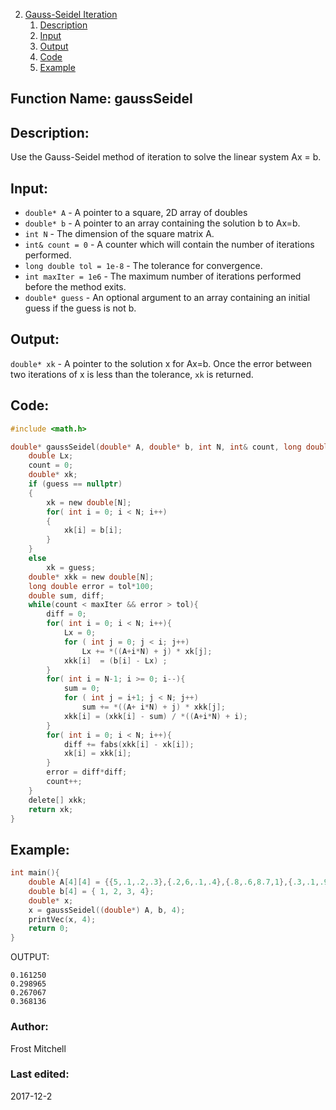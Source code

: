 2. [Gauss-Seidel Iteration](#function-name-gaussSeidel)
    1. [Description](#description)
    2. [Input](#input)
    3. [Output](#output)
    4. [Code](#code)
    5. [Example](#example)


## Function Name: gaussSeidel

## Description:
Use the Gauss-Seidel method of iteration to solve the linear system Ax = b.
 
## Input:
*  `double* A` - A pointer to a square, 2D array of doubles   
*  `double* b` - A pointer to an array containing the solution b to Ax=b.   
*  `int N` - The dimension of the square matrix A.  
*  `int& count = 0` - A counter which will contain the number of iterations performed.  
*  `long double tol = 1e-8` - The tolerance for convergence.  
*  `int maxIter = 1e6` - The maximum number of iterations performed before the method exits.  
*  `double* guess` - An optional argument to an array containing an initial guess if the guess is not b.
    
## Output:
`double* xk` - A pointer to the solution x for Ax=b. Once the error between two 
iterations of x is less than the tolerance, `xk` is returned.

## Code:
```c
#include <math.h>

double* gaussSeidel(double* A, double* b, int N, int& count, long double tol, int maxIter){
    double Lx;
    count = 0;
    double* xk;
    if (guess == nullptr)
    {
        xk = new double[N];
        for( int i = 0; i < N; i++)
        {
            xk[i] = b[i];
        }
    }
    else
        xk = guess;
    double* xkk = new double[N];
    long double error = tol*100;
    double sum, diff;
    while(count < maxIter && error > tol){
        diff = 0;
        for( int i = 0; i < N; i++){
            Lx = 0;
            for ( int j = 0; j < i; j++)
                Lx += *((A+i*N) + j) * xk[j];
            xkk[i]  = (b[i] - Lx) ;
        }
        for( int i = N-1; i >= 0; i--){
            sum = 0;
            for ( int j = i+1; j < N; j++)
                sum += *((A+ i*N) + j) * xkk[j];
            xkk[i] = (xkk[i] - sum) / *((A+i*N) + i);
        }
        for( int i = 0; i < N; i++){
            diff += fabs(xkk[i] - xk[i]);
            xk[i] = xkk[i];
        }
        error = diff*diff;
        count++;
    }
    delete[] xkk;
    return xk;
}
```

## Example:
```c
int main(){
    double A[4][4] = {{5,.1,.2,.3},{.2,6,.1,.4},{.8,.6,8.7,1},{.3,.1,.9,10}};
    double b[4] = { 1, 2, 3, 4};
    double* x;
    x = gaussSeidel((double*) A, b, 4);
    printVec(x, 4);
    return 0;
}

```
OUTPUT:
```
0.161250
0.298965
0.267067
0.368136
```


### Author: 
Frost Mitchell

### Last edited:
2017-12-2
